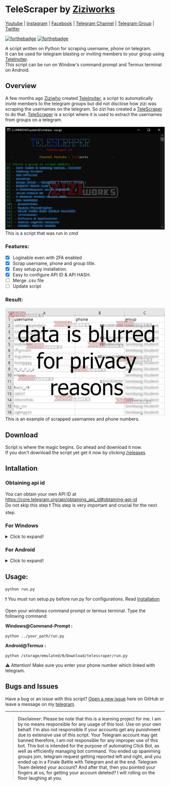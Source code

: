 # TeleScraper by [Ziziworks](https://www.youtube.com/channel/UCW36UNroi3B4Ix9ln1e6rUQ?sub_confirmation=1)

[Youtube](https://www.youtube.com/channel/UCW36UNroi3B4Ix9ln1e6rUQ?sub_confirmation=1) |
[Instagram](https://www.instagram.com/ziziworks/) |
[Facebook](https://www.facebook.com/ziziworks/) |
[Telegram Channel](https://t.me/ziziworks) |
[Telegram Group](https://t.me/ziziworksgroup) |
[Twitter](https://twitter.com/ziziworks_MY)  

[![forthebadge](https://forthebadge.com/images/badges/made-with-python.svg)](https://forthebadge.com)    [![forthebadge](https://forthebadge.com/images/badges/built-with-love.svg)](https://forthebadge.com)

A script written on Python for scraping username, phone on telegram.  
It can be used for telegram blasting or inviting members to your group using [TeleInviter](https://github.com/ziziwho/teleinviter).  
This script can be run on Window's command prompt
and Termux terminal on Android.

## Overview
A few months ago [Ziziwho](https://github.com/ziziwho/) created [TeleInviter](https://github.com/ziziwho/teleinviter), a script to automatically invite members to the telegram groups but did not disclose how zizi was scraping the usernames on the telegram. So zizi has created a [TeleScraper](https://github.com/ziziwho/telescraper) to do that. [TeleScraper](https://github.com/ziziwho/telescraper) is a script where it is used to extract the usernames from groups on a telegram.

![cmd](Images/cmd.PNG)    
This is a script that was run in cmd
### Features:
- [x] Loginable even with 2FA enabled
- [x] Scrap username, phone and group title.
- [x] Easy setup.py installation.
- [x] Easy to configure API ID & API HASH.
- [ ] Merge .csv file
- [ ] Update script 
### Result:
![result](Images/result.PNG)   
This is an example of scrapped usernames and phone numbers.
## Download
Script is where the magic begins. Go ahead and download it now.    
If you don't download the script yet get it now by clicking [/releases](https://github.com/ziziwho/telescraper//releases)
## Intallation

### Obtaining api id
You can obtain your own API ID at https://core.telegram.org/api/obtaining_api_id#obtaining-api-id    
Do not skip this step ❗ This step is very important and crucial for the next step.   

### For Windows    
    
<details><summary>Click to expand!</summary>
<p>
    
1. Extract **TeleScraper.zip**    

![extract](Images/extract2.PNG)    

2. Open your windows command prompt.    

⚠️ `../your_path/` mean **path/directory/location** to your TeleScraper file.    

Type the following command:    
`python ../your_path/setup.py -h`    

3. Your command prompt should look like this:    

![help](Images/help2.PNG)    

4. To configure **config.data**, Type the following command:    
`python ../your_path/setup.py -c`    

![configure](Images/configure2.PNG)    
⚠️ You can always re-run these steps (step 4) to reconfigure.    

5. To install requirements, type the following command:    
`python ../your_path/setup.py -i`    

⚠️ This may take a while depending on your connection speed.    

6. Installation finished. To run the TeleScraper, type the following command:    
`python ../your_path/run.py`    

Watch video tutorial :    

[![Window Installation Video](https://transactionmanagementconsultants.com/wp-content/uploads/2018/10/video-coming-soon.png)](https://github.com/ziziwho/telescraper/tree/master)    
</p>
</details>

### For Android    
    
<details><summary>Click to expand!</summary>
<p>
    
1. Extract **TeleScraper.zip**    

![extract](Images/extract2.jpg)    

2. Open your termux terminal.    

⚠️ `../your_path/` mean **path/directory/location** to your TeleScraper file.    

Type the following command:    
`python ../your_path/setup.py -h`    

3. Your command prompt should look like this:    

![help](Images/help2.jpg)    

4. To configure **config.data**, Type the following command:    
`python ../your_path/setup.py -c`    

![configure](Images/configure2.jpg)    
⚠️ You can always re-run these steps (step 4) to reconfigure.    

5. To install requirements, type the following command:    
`python ../your_path/setup.py -i`    

⚠️ This may take a while depending on your connection speed.    

6. Installation finished. To run the TeleScraper, type the following command:    
`python ../your_path/run.py`    

Watch video tutorial :    

[![Android Installation Video](https://transactionmanagementconsultants.com/wp-content/uploads/2018/10/video-coming-soon.png)](https://github.com/ziziwho/telescraper/tree/master)    
</p>
</details>
    
    
## Usage: 
`python run.py`    

❗ You must run setup.py before run.py for configurations. Read [Installation](https://github.com/ziziwho/telescraper/tree/master#intallation)    

Open your windows command prompt or termux terminal. Type the following command:    

**Windows@Command-Prompt :**    

`python ../your_path/run.py`

**Android@Termux :**    

`python /storage/emulated/0/Download/telescraper/run.py`
>
⚠️ Attention! Make sure you enter your phone number which linked with telegram.
## Bugs and Issues

Have a bug or an issue with this script? [Open a new issue](https://github.com/ziziwho/telescraper/issues/new) here on GitHub or leave a message on my [telegram](http://t.me/ziziwho).


---

> **Disclaimer**<a name="disclaimer" />: Please be note that this is a learning project for me. I am by no means responsible for any usage of this tool. Use on your own behalf. I'm also not responsible if your accounts get any punishment due to extensive use of this script. Your Telegram account may get banned therefore, I am not responsible for any improper use of this bot. This bot is intended for the purpose of automating Click Bot, as well as efficiently managing bot command. You ended up spamming groups join, telegram request getting reported left and right, and you ended up in a Finale Battle with Telegram and at the end. Telegram Team deleted your account?
And after that, then you pointed your fingers at us, for getting your account deleted? I will rolling on the floor laughing at you.
